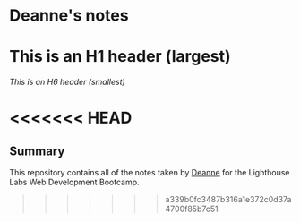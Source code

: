 # Deanne's notes
# This is an H1 header (largest)
###### This is an H6 header (smallest)

<<<<<<< HEAD
=======
## Summary 

This repository contains all of the notes taken by [Deanne](https://github.com/DeanneL) for the Lighthouse Labs Web Development Bootcamp.
>>>>>>> a339b0fc3487b316a1e372c0d37a4700f85b7c51
